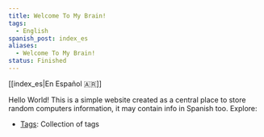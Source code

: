 ```yaml
---
title: Welcome To My Brain!
tags:
  - English
spanish_post: index_es
aliases:
  - Welcome To My Brain!
status: Finished
---
```

[[index_es|En Español 🇦🇷]]

Hello World!
This is a simple website created as a central place to store random computers information, it may contain info in Spanish too.
Explore:
- [Tags](https://brain.kevin.net.ar/tags/): Collection of tags
